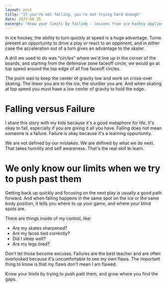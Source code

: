 ```yaml
---
layout: post
title: "If you're not falling, you're not trying hard enough"
date: 2023-08-25
excerpt: "Know your limits by failing - lessons from ice hockey applied to life."
---
```


In ice hockey, the ability to turn quickly at speed is a huge advantage.  Turns present an opportunity to drive a play or react to an opponent, and in either case the acceleration out of a turn gives an advantage to the skater.

A drill we used to do was "circles" where we'd line up in the corner of the boards, and starting from the defensive zone faceoff circle, we would go at top speed around the top edge of all five faceoff circles.

The point was to keep the center of gravity low and work on cross-over skating.  The lower you are to the ice, the sturdier you are.  And when skating at top speed you must have a low center of gravity to hold the edge.

# Falling versus Failure
I share this story with my kids because it's a good metaphore for life.  It's okay to fall, especially if you are giving it all you have.  Falling does not mean someone is a failure.  Failure is okay because it's a learning opportunity.  

We are not defined by our mistakes.  We are defined by what we do next.  That takes humility and self awareness.  That's the real skill to learn.

# We only know our limits when we try to push past them

Getting back up quickly and focusing on the next play is usually a good path forward.  And when falling happens in the same spot on the ice or the same body position, it tells you where to up your game, and where your blind spots are.

There are things inside of my control, like:
* Are my skates sharpened?
* Are my laces tied correctly?
* Did I sleep well?
* Are my legs tired?

Don't let those become excuses.  Failures are the best teacher and are often overlooked because it's uncomfortable to see my own flaws.  The important thing to know is that my flaws don't mean I am flawed.  

Know your limits by trying to push past them, and grow where you find the gaps.
